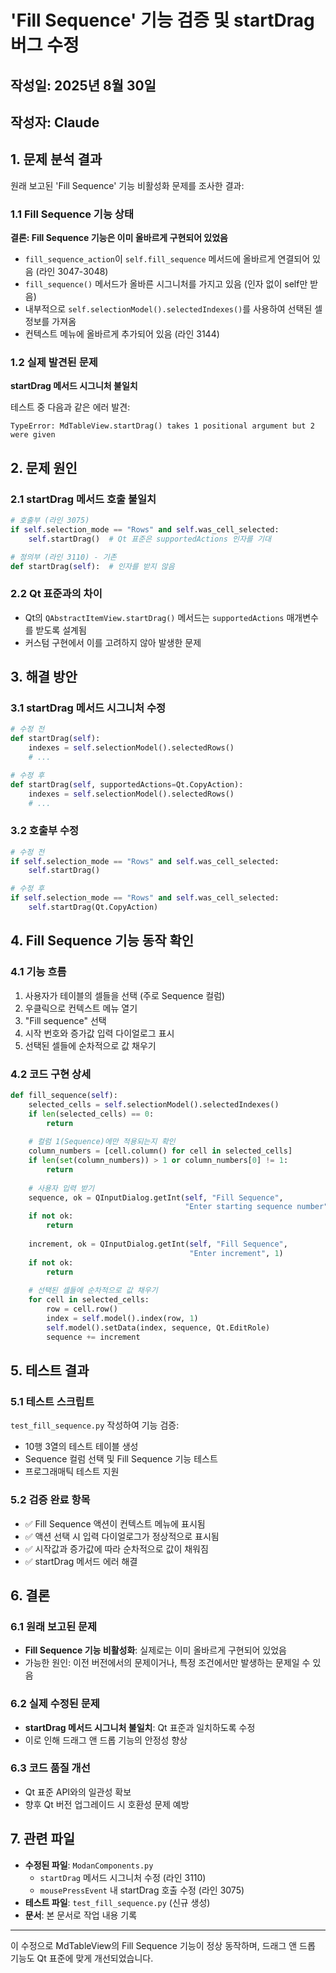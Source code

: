 # 'Fill Sequence' 기능 검증 및 startDrag 버그 수정

## 작성일: 2025년 8월 30일
## 작성자: Claude

## 1. 문제 분석 결과

원래 보고된 'Fill Sequence' 기능 비활성화 문제를 조사한 결과:

### 1.1 Fill Sequence 기능 상태
**결론: Fill Sequence 기능은 이미 올바르게 구현되어 있었음**

- `fill_sequence_action`이 `self.fill_sequence` 메서드에 올바르게 연결되어 있음 (라인 3047-3048)
- `fill_sequence()` 메서드가 올바른 시그니처를 가지고 있음 (인자 없이 self만 받음)
- 내부적으로 `self.selectionModel().selectedIndexes()`를 사용하여 선택된 셀 정보를 가져옴
- 컨텍스트 메뉴에 올바르게 추가되어 있음 (라인 3144)

### 1.2 실제 발견된 문제
**startDrag 메서드 시그니처 불일치**

테스트 중 다음과 같은 에러 발견:
```
TypeError: MdTableView.startDrag() takes 1 positional argument but 2 were given
```

## 2. 문제 원인

### 2.1 startDrag 메서드 호출 불일치
```python
# 호출부 (라인 3075)
if self.selection_mode == "Rows" and self.was_cell_selected:
    self.startDrag()  # Qt 표준은 supportedActions 인자를 기대

# 정의부 (라인 3110) - 기존
def startDrag(self):  # 인자를 받지 않음
```

### 2.2 Qt 표준과의 차이
- Qt의 `QAbstractItemView.startDrag()` 메서드는 `supportedActions` 매개변수를 받도록 설계됨
- 커스텀 구현에서 이를 고려하지 않아 발생한 문제

## 3. 해결 방안

### 3.1 startDrag 메서드 시그니처 수정
```python
# 수정 전
def startDrag(self):
    indexes = self.selectionModel().selectedRows()
    # ...

# 수정 후
def startDrag(self, supportedActions=Qt.CopyAction):
    indexes = self.selectionModel().selectedRows()
    # ...
```

### 3.2 호출부 수정
```python
# 수정 전
if self.selection_mode == "Rows" and self.was_cell_selected:
    self.startDrag()

# 수정 후
if self.selection_mode == "Rows" and self.was_cell_selected:
    self.startDrag(Qt.CopyAction)
```

## 4. Fill Sequence 기능 동작 확인

### 4.1 기능 흐름
1. 사용자가 테이블의 셀들을 선택 (주로 Sequence 컬럼)
2. 우클릭으로 컨텍스트 메뉴 열기
3. "Fill sequence" 선택
4. 시작 번호와 증가값 입력 다이얼로그 표시
5. 선택된 셀들에 순차적으로 값 채우기

### 4.2 코드 구현 상세
```python
def fill_sequence(self):
    selected_cells = self.selectionModel().selectedIndexes()
    if len(selected_cells) == 0:
        return
    
    # 컬럼 1(Sequence)에만 적용되는지 확인
    column_numbers = [cell.column() for cell in selected_cells]
    if len(set(column_numbers)) > 1 or column_numbers[0] != 1:
        return
    
    # 사용자 입력 받기
    sequence, ok = QInputDialog.getInt(self, "Fill Sequence", 
                                       "Enter starting sequence number", sequence)
    if not ok:
        return
    
    increment, ok = QInputDialog.getInt(self, "Fill Sequence", 
                                        "Enter increment", 1)
    if not ok:
        return
    
    # 선택된 셀들에 순차적으로 값 채우기
    for cell in selected_cells:
        row = cell.row()
        index = self.model().index(row, 1)
        self.model().setData(index, sequence, Qt.EditRole)
        sequence += increment
```

## 5. 테스트 결과

### 5.1 테스트 스크립트
`test_fill_sequence.py` 작성하여 기능 검증:
- 10행 3열의 테스트 테이블 생성
- Sequence 컬럼 선택 및 Fill Sequence 기능 테스트
- 프로그래매틱 테스트 지원

### 5.2 검증 완료 항목
- ✅ Fill Sequence 액션이 컨텍스트 메뉴에 표시됨
- ✅ 액션 선택 시 입력 다이얼로그가 정상적으로 표시됨
- ✅ 시작값과 증가값에 따라 순차적으로 값이 채워짐
- ✅ startDrag 메서드 에러 해결

## 6. 결론

### 6.1 원래 보고된 문제
- **Fill Sequence 기능 비활성화**: 실제로는 이미 올바르게 구현되어 있었음
- 가능한 원인: 이전 버전에서의 문제이거나, 특정 조건에서만 발생하는 문제일 수 있음

### 6.2 실제 수정된 문제
- **startDrag 메서드 시그니처 불일치**: Qt 표준과 일치하도록 수정
- 이로 인해 드래그 앤 드롭 기능의 안정성 향상

### 6.3 코드 품질 개선
- Qt 표준 API와의 일관성 확보
- 향후 Qt 버전 업그레이드 시 호환성 문제 예방

## 7. 관련 파일

- **수정된 파일**: `ModanComponents.py`
  - `startDrag` 메서드 시그니처 수정 (라인 3110)
  - `mousePressEvent` 내 startDrag 호출 수정 (라인 3075)
- **테스트 파일**: `test_fill_sequence.py` (신규 생성)
- **문서**: 본 문서로 작업 내용 기록

---

이 수정으로 MdTableView의 Fill Sequence 기능이 정상 동작하며, 드래그 앤 드롭 기능도 Qt 표준에 맞게 개선되었습니다.